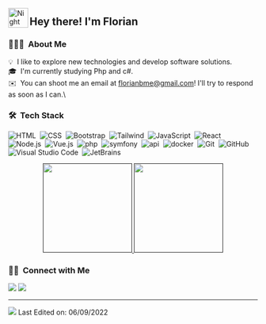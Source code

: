 
<img alt="Night Coding" src="./assets/Hand%20Wave.gif" width='40' align="left"/><h2>Hey there! I'm Florian</h2>

### 👨🏻‍💻 &nbsp;About Me

💡 &nbsp;I like to explore new technologies and develop software solutions.\
🎓 &nbsp;I'm currently studying Php and c#.\
✉️ &nbsp;You can shoot me an email at florianbme@gmail.com! I'll try to respond as soon as I can.\


### 🛠 &nbsp;Tech Stack

![HTML](https://img.shields.io/badge/-HTML-05122A?style=flat&logo=HTML5)&nbsp;
![CSS](https://img.shields.io/badge/-CSS-05122A?style=flat&logo=CSS3&logoColor=1572B6)&nbsp;
![Bootstrap](https://img.shields.io/badge/-Bootstrap-05122A?style=flat&logo=bootstrap&logoColor=563D7C)&nbsp;
![Tailwind](https://img.shields.io/badge/-Tailwind-05122A?style=flat&logo=TailwindCSS&logoColor=0EA5E9)&nbsp;
![JavaScript](https://img.shields.io/badge/-JavaScript-05122A?style=flat&logo=javascript)&nbsp;
![React](https://img.shields.io/badge/-React-05122A?style=flat&logo=react)&nbsp;
![Node.js](https://img.shields.io/badge/-Node.js-05122A?style=flat&logo=node.js)&nbsp;
![Vue.js](https://img.shields.io/badge/-VueJS-05122A?style=flat&logo=vue.js)&nbsp;
![php](https://img.shields.io/badge/-php-05122A?style=flat&logo=php)&nbsp;
![symfony](https://img.shields.io/badge/-Symfony-05122A?style=flat&logo=symfony)&nbsp;
![api](https://img.shields.io/badge/-Api%20Platform-05122A)&nbsp;
![docker](https://img.shields.io/badge/-Docker-05122A?style=flat&logo=docker)&nbsp;
![Git](https://img.shields.io/badge/-Git-05122A?style=flat&logo=git)&nbsp;
![GitHub](https://img.shields.io/badge/-GitHub-05122A?style=flat&logo=github)&nbsp;
![Visual Studio Code](https://img.shields.io/badge/-Visual%20Studio%20Code-05122A?style=flat&logo=visual-studio-code&logoColor=007ACC)&nbsp;
![JetBrains](https://img.shields.io/badge/-Jet%20Brains%20Editor-05122A?logo=JetBrains)&nbsp;

<p align="center">
<a href="">
  <img height="180em" src="https://github-readme-stats-eight-theta.vercel.app/api?username=FlorianBEME&show_icons=true&theme=algolia&include_all_commits=true&count_private=true"/>
  <img height="180em" src="https://github-readme-stats-eight-theta.vercel.app/api/top-langs/?username=FlorianBEME&layout=compact&langs_count=8&theme=algolia"/>
</a>
</p>

### 🤝🏻 &nbsp;Connect with Me

<p align="left">
<a target="_blank" href="https://www.florianbeme.fr"><img src="https://img.shields.io/badge/-florianbeme.fr-3423A6?style=flat&logo=Google-Chrome&logoColor=white"/></a>
<a target="_blank" href="https://www.linkedin.com/in/florian-b%C3%AAme/"><img src="https://img.shields.io/badge/-Florian%20Bême%20-0077B5?style=flat&logo=Linkedin&logoColor=white"/></a>
</p>

-----
![](https://komarev.com/ghpvc/?FlorianBEME&style=flat-square)
Last Edited on: 06/09/2022
